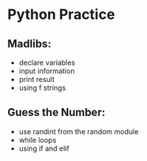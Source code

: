 # Python Practice

## Madlibs: 
- declare variables
- input information
- print result
- using f strings

## Guess the Number:
- use randint from the random module
- while loops
- using if and elif